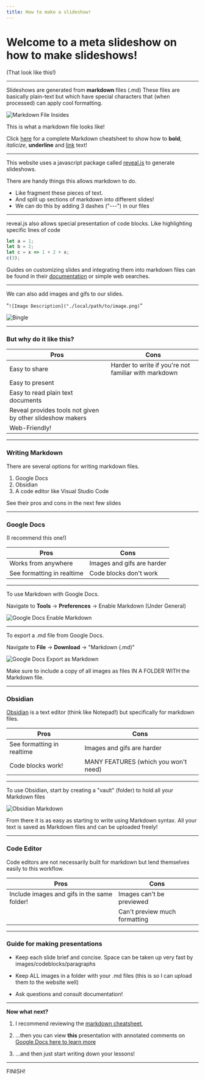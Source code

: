 ```yaml
---
title: How to make a slideshow!
---
```


# Welcome to a meta slideshow on how to make slideshows!
(That look like this!)

---

Slideshows are generated from **markdown** files (.md)
These files are basically plain-text but which have special characters that (when processed) can apply cool formatting. 

![Markdown File Insides](./howto1.png)

This is what a markdown file looks like!

Click [here](https://www.markdownguide.org/cheat-sheet/) for a complete Markdown cheatsheet to show how to **bold**, *italicize*, __underline__ and [link]() text!

---

This website uses a javascript package called [reveal.js](https://revealjs.com/) to generate slideshows.

There are handy things this allows markdown to do. <!-- .element: class="fragment" data-fragment-index="1" -->

- Like fragment these pieces of text. <!-- .element: class="fragment" data-fragment-index="2" -->
- And split up sections of markdown into different slides! <!-- .element: class="fragment" data-fragment-index="3" -->
- We can do this by adding 3 dashes ("-\-\-") in our files <!-- .element: class="fragment" data-fragment-index="4" -->

---

reveal.js also allows special presentation of code blocks. Like highlighting specific lines of code

```js [1-2|3|4]
let a = 1;
let b = 2;
let c = x => 1 + 2 + x;
c(3);
```

 Guides on customizing slides and integrating them into markdown files can be found in their <!-- .element: class="fragment" data-fragment-index="1" --> [documentation](https://revealjs.com/markdown/#element-attributes) or simple web searches. 

---

We can also add images and gifs to our slides.

"`![Image Description]("./local/path/to/image.png)`"

![Bingle](./bingle-buizel.gif)

---

### But why do it like this?

| Pros    | Cons |
| -------- | ------- |
| Easy to share | Harder to write if you're not familiar with markdown  |
| Easy to present |  |
| Easy to read plain text documents  |   |
| Reveal provides tools not given by other slideshow makers |  |
| Web-Friendly!  |   |

---

 ### Writing Markdown
 There are several options for writing markdown files.
 1) Google Docs <!-- .element: class="fragment" data-fragment-index="1" -->
 2) Obsidian <!-- .element: class="fragment" data-fragment-index="2" -->
 3) A code editor like Visual Studio Code <!-- .element: class="fragment" data-fragment-index="3" -->

See their pros and cons in the next few slides <!-- .element: class="fragment" data-fragment-index="4" -->

---

### Google Docs

(I recommend this one!)

| Pros    | Cons |
| -------- | ------- |
| Works from anywhere  | Images and gifs are harder  |
| See formatting in realtime | Code blocks don't work |

---

To use Markdown with Google Docs.

Navigate to **Tools** -> **Preferences** -> Enable Markdown (Under General)

![Google Docs Enable Markdown](./googledocsmarkdown.png)

---

To export a .md file from Google Docs.

Navigate to **File** -> **Download** -> "Markdown (.md)"

![Google Docs Export as Markdown](./googledocsmarkdownexport.png)

Make sure to include a copy of all images as files IN A FOLDER WITH the Markdown file.

---

### Obsidian
[Obsidian](https://obsidian.md/) is a text editor (think like Notepad!) but specifically for markdown files.

| Pros    | Cons |
| -------- | ------- |
| See formatting in realtime | Images and gifs are harder  |
| Code blocks work! | MANY FEATURES (which you won't need)     |

---

To use Obsidian, start by creating a "vault" (folder) to hold all your Markdown files

![Obsidian Markdown](./obsidianmarkdown.png)

From there it is as easy as starting to write using Markdown syntax. All your text is saved as Markdown files and can be uploaded freely!

---

### Code Editor
Code editors are not necessarily built for markdown but lend themselves easily to this workflow.

| Pros    | Cons |
| -------- | ------- |
| Include images and gifs in the same folder! | Images can't be previewed  |
|  | Can't preview much formatting    |


---

### Guide for making presentations
- Keep each slide brief and concise. Space can be taken up very fast by images/codeblocks/paragraphs

- Keep ALL images in a folder with your .md files (this is so I can upload them to the website well)

- Ask questions and consult documentation!

---

**Now what next?**

1) I recommend reviewing the [markdown cheatsheet](https://www.markdownguide.org/cheat-sheet/),

2) ...then you can view __this__ presentation with annotated comments on [Google Docs here to learn more](https://docs.google.com/document/d/1Py8fu92c6v4GPVarhlI-Iqny7Yb2rc076BknHMBT-xw/edit?usp=sharing) 

3) ...and then just start writing down your lessons!

---

FINISH!

